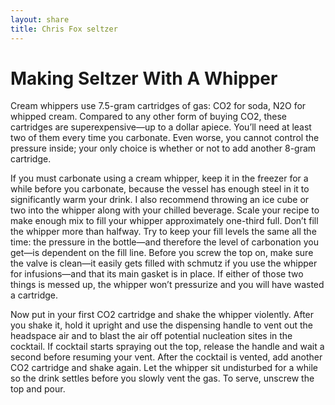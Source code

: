 ```yaml
---
layout: share
title: Chris Fox seltzer
---
```


# Making Seltzer With A Whipper 

Cream whippers use 7.5-gram cartridges of gas: CO2 for soda, N2O for whipped cream. Compared to any other form of buying CO2, these cartridges are superexpensive—up to a dollar apiece. You’ll need at least two of them every time you carbonate. Even worse, you cannot control the pressure inside; your only choice is whether or not to add another 8-gram cartridge.

If you must carbonate using a cream whipper, keep it in the freezer for a while before you carbonate, because the vessel has enough steel in it to significantly warm your drink. I also recommend throwing an ice cube or two into the whipper along with your chilled beverage. Scale your recipe to make enough mix to fill your whipper approximately one-third full. Don’t fill the whipper more than halfway. Try to keep your fill levels the same all the time: the pressure in the bottle—and therefore the level of carbonation you get—is dependent on the fill line. Before you screw the top on, make sure the valve is clean—it easily gets filled with schmutz if you use the whipper for infusions—and that its main gasket is in place. If either of those two things is messed up, the whipper won’t pressurize and you will have wasted a cartridge.

Now put in your first CO2 cartridge and shake the whipper violently. After you shake it, hold it upright and use the dispensing handle to vent out the headspace air and to blast the air off potential nucleation sites in the cocktail. If cocktail starts spraying out the top, release the handle and wait a second before resuming your vent. After the cocktail is vented, add another CO2 cartridge and shake again. Let the whipper sit undisturbed for a while so the drink settles before you slowly vent the gas. To serve, unscrew the top and pour.